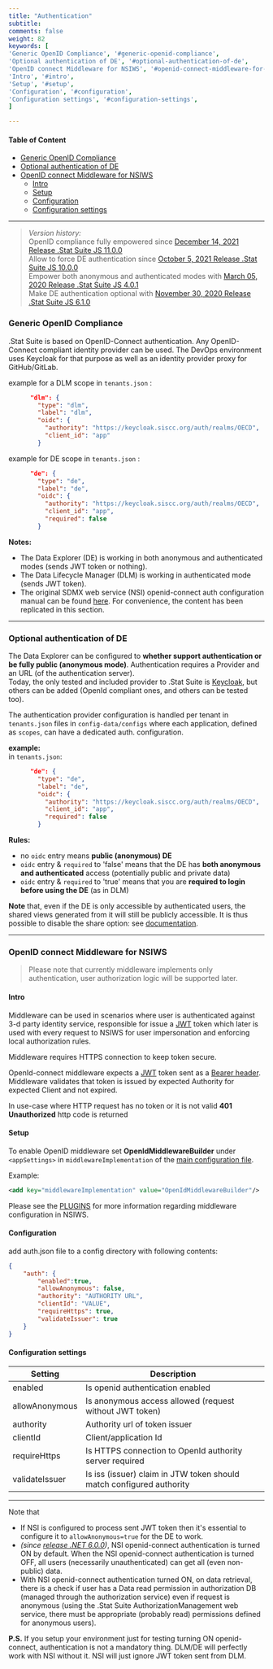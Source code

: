 ```yaml
---
title: "Authentication"
subtitle: 
comments: false
weight: 82
keywords: [
'Generic OpenID Compliance', '#generic-openid-compliance',
'Optional authentication of DE', '#optional-authentication-of-de',
'OpenID connect Middleware for NSIWS', '#openid-connect-middleware-for-nsiws',
'Intro', '#intro',
'Setup', '#setup',
'Configuration', '#configuration',
'Configuration settings', '#configuration-settings',
]

---
```


#### Table of Content
- [Generic OpenID Compliance](#generic-openid-compliance)
- [Optional authentication of DE](#optional-authentication-of-de)
- [OpenID connect Middleware for NSIWS](#openid-connect-middleware-for-nsiws)
  - [Intro](#intro)
  - [Setup](#setup)
  - [Configuration](#configuration)
  - [Configuration settings](#configuration-settings)

---

> *Version history:*  
> OpenID compliance fully empowered since [December 14, 2021 Release .Stat Suite JS 11.0.0](https://sis-cc.gitlab.io/dotstatsuite-documentation/changelog/#december-14-2021)  
> Allow to force DE authentication since [October 5, 2021 Release .Stat Suite JS 10.0.0](https://sis-cc.gitlab.io/dotstatsuite-documentation/changelog/#october-5-2021)  
> Empower both anonymous and authenticated modes with [March 05, 2020 Release .Stat Suite JS 4.0.1](https://sis-cc.gitlab.io/dotstatsuite-documentation/changelog/#march-05-2020)  
> Make DE authentication optional with [November 30, 2020 Release .Stat Suite JS 6.1.0](https://sis-cc.gitlab.io/dotstatsuite-documentation/changelog/#november-30-2020)

### Generic OpenID Compliance
.Stat Suite is based on OpenID-Connect authentication. Any OpenID-Connect compliant identity provider can be used. The DevOps environment uses Keycloak for that purpose as well as an identity provider proxy for GitHub/GitLab.

example for a DLM scope in `tenants.json` :

```json
      "dlm": {
        "type": "dlm",
        "label": "dlm",
        "oidc": {
          "authority": "https://keycloak.siscc.org/auth/realms/OECD",
          "client_id": "app"
        }
```

example for DE scope in `tenants.json` :

```json
      "de": {
        "type": "de",
        "label": "de",
        "oidc": {
          "authority": "https://keycloak.siscc.org/auth/realms/OECD",
          "client_id": "app",
          "required": false
        }
```

**Notes:**
- The Data Explorer (DE) is working in both anonymous and authenticated modes (sends JWT token or nothing).
- The Data Lifecycle Manager (DLM) is working in authenticated mode (sends JWT token).
- The original SDMX web service (NSI) openid-connect auth configuration manual can be found [here](https://webgate.ec.europa.eu/CITnet/stash/projects/SDMXRI/repos/nsiws.net/browse/doc/openid-middleware.md). For convenience, the content has been replicated in this section.

---

### Optional authentication of DE
The Data Explorer can be configured to **whether support authentication or be fully public (anonymous mode)**. Authentication requires a Provider and an URL (of the authentication server).  
Today, the only tested and included provider to .Stat Suite is [Keycloak](https://www.keycloak.org/), but others can be added (OpenId compliant ones, and others can be tested too).

The authentication provider configuration is handled per tenant in `tenants.json` files in `config-data/configs` where each application, defined as `scopes`, can have a dedicated auth. configuration.

**example:**  
in `tenants.json`:

```json
      "de": {
        "type": "de",
        "label": "de",
        "oidc": {
          "authority": "https://keycloak.siscc.org/auth/realms/OECD",
          "client_id": "app",
          "required": false
        }
```

**Rules:**
- no `oidc` entry means **public (anonymous) DE**
- `oidc` entry & `required` to 'false' means that the DE has **both anonymous and authenticated** access (potentially public and private data)
- `oidc` entry & `required` to 'true' means that you are **required to login before using the DE** (as in DLM)

**Note** that, even if the DE is only accessible by authenticated users, the shared views generated from it will still be publicly accessible. It is thus possible to disable the share option: see [documentation](https://sis-cc.gitlab.io/dotstatsuite-documentation/configurations/de-configuration/#disabled-share-option).

---

### OpenID connect Middleware for NSIWS

> Please note that currently middleware implements only authentication, user authorization logic will be supported later.

#### Intro

Middleware can be used in scenarios where user is authenticated against 3-d party identity service, responsible for issue a [JWT](https://jwt.io/introduction) token which later is used with every request to NSIWS for user impersonation and enforcing local authorization rules.

Middleware requires HTTPS connection to keep token secure.

OpenId-connect middleware expects a [JWT](https://jwt.io/introduction) token sent as a [Bearer header](https://en.wikipedia.org/wiki/JSON_Web_Token#Use). Middleware validates that token is issued by expected Authority for expected Client and not expired.

In use-case where HTTP request has no token or it is not valid **401 Unauthorized** http code is returned

#### Setup

To enable OpenID middleware set **OpenIdMiddlewareBuilder** under `<appSettings>` in `middlewareImplementation` of the  [main configuration file](https://webgate.ec.europa.eu/CITnet/stash/projects/SDMXRI/repos/nsiws.net/browse/doc/CONFIGURATION.md#main-configuration-file).

Example:

```xml
<add key="middlewareImplementation" value="OpenIdMiddlewareBuilder"/>
```

Please see the [PLUGINS](https://webgate.ec.europa.eu/CITnet/stash/projects/SDMXRI/repos/nsiws.net/browse/doc/PLUGINS.md) for more information regarding middleware configuration in NSIWS.

#### Configuration

add auth.json file to a config directory with following contents:

```json
{
    "auth": {
        "enabled":true,
        "allowAnonymous": false,
        "authority": "AUTHORITY URL",
        "clientId": "VALUE",
        "requireHttps": true,
        "validateIssuer": true
    }
}
```

#### Configuration settings

| Setting    | Description |
|------------|-------------|
| enabled | Is openid authentication enabled|
| allowAnonymous | Is anonymous access allowed (request without JWT token)|
| authority | Authority url of token issuer |
| clientId | Client/application Id |
| requireHttps | Is HTTPS connection to OpenId authority server required |
| validateIssuer | Is iss (issuer) claim in JTW token should match configured authority |

-----------------------------------------------------------

Note that  
- If NSI is configured to process sent JWT token then it's essential to configure it to `allowAnonymous=true` for the DE to work. 
- *(since [release .NET 6.0.0](https://sis-cc.gitlab.io/dotstatsuite-documentation/changelog/#march-05-2021))*, NSI openid-connect authentication is turned ON by default. When the NSI openid-connect authentication is turned OFF, all users (necessarily unauthenticated) can get all (even non-public) data.
- With NSI openid-connect authentication turned ON, on data retrieval, there is a check if user has a Data read permission in authorization DB (managed through the authorization service) even if request is anonymous (using the .Stat Suite AuthorizationManagement web service, there must be appropriate (probably read) permissions defined for anonymous users).

**P.S.** If you setup your environment just for testing turning ON openid-connect, authentication is not a mandatory thing. DLM/DE will perfectly work with NSI without it. NSI will just ignore JWT token sent from DLM.


